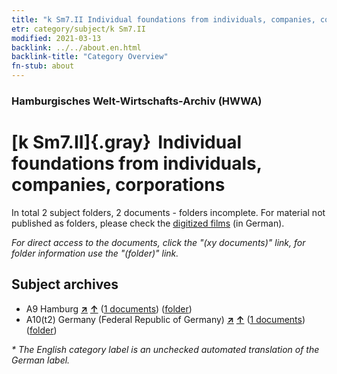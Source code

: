 ```yaml
---
title: "k Sm7.II Individual foundations from individuals, companies, corporations"
etr: category/subject/k Sm7.II
modified: 2021-03-13
backlink: ../../about.en.html
backlink-title: "Category Overview"
fn-stub: about
---
```


### Hamburgisches Welt-Wirtschafts-Archiv (HWWA)
# [k Sm7.II]{.gray}&#8201; Individual foundations from individuals, companies, corporations&#160; 





In total 2 subject folders, 2 documents - folders incomplete.
For material not published as folders, please check the [digitized films](/film/h1_sh) (in German).

_For direct access to the documents, click the "(xy documents)" link, for folder information use the "(folder)" link._

## Subject archives


- A9 Hamburg [**&nearr;**](../../../geo/i/140905/about.en.html "Hamburg (all folders)") [**&uarr;**](../../../geo/about.en.html#A9 "Country category system") (<a href="https://pm20.zbw.eu/dfgview/sh/140905,187226" title="about: Hamburg : Individual foundations from individuals, companies, corporations" target="_blank">1 documents</a>) ([folder](../../../../folder/sh/1409xx/140905/1872xx/187226/about.en.html))
- A10(t2) Germany (Federal Republic of Germany) [**&nearr;**](../../../geo/i/187232/about.en.html "Germany (Federal Republic of Germany) (all folders)") [**&uarr;**](../../../geo/about.en.html#A10(t2) "Country category system") (<a href="https://pm20.zbw.eu/dfgview/sh/187232,187226" title="about: Germany (Federal Republic of Germany) : Individual foundations from individuals, companies, corporations" target="_blank">1 documents</a>) ([folder](../../../../folder/sh/1872xx/187232/1872xx/187226/about.en.html))


_* The English category label is an unchecked automated translation of the German label._

